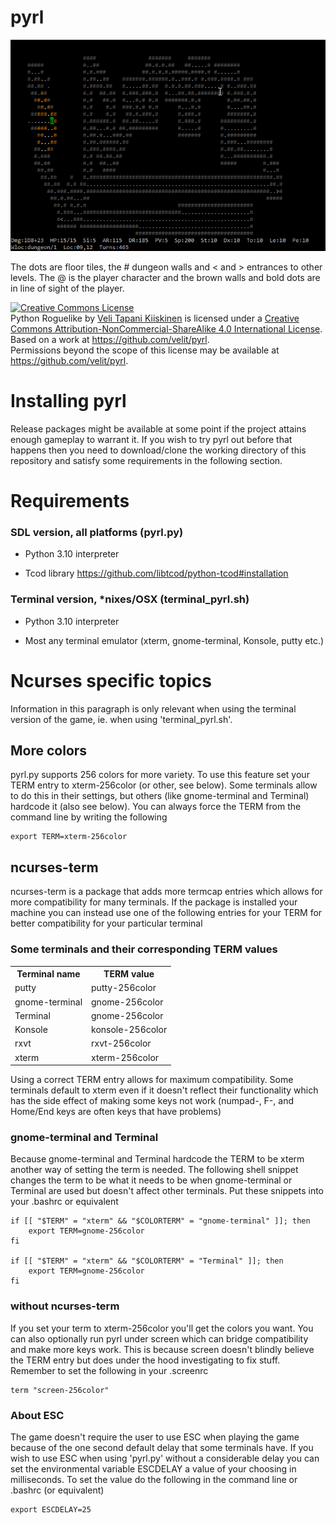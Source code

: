 pyrl
====

![Image](resources/screenshot.png?raw=true)

The dots are floor tiles, the # dungeon walls and < and > entrances to other
levels. The @ is the player character and the brown walls and bold dots are in
line of sight of the player.

<a rel="license" href="http://creativecommons.org/licenses/by-nc-sa/4.0/"><img alt="Creative Commons License" style="border-width:0" src="https://i.creativecommons.org/l/by-nc-sa/4.0/88x31.png" /></a>
<br /><span xmlns:dct="http://purl.org/dc/terms/" property="dct:title">Python Roguelike</span> by <a xmlns:cc="http://creativecommons.org/ns#" href="https://github.com/velit" property="cc:attributionName" rel="cc:attributionURL">Veli Tapani Kiiskinen</a> is licensed under a <a rel="license" href="http://creativecommons.org/licenses/by-nc-sa/4.0/">Creative Commons Attribution-NonCommercial-ShareAlike 4.0 International License</a>.
<br />Based on a work at <a xmlns:dct="http://purl.org/dc/terms/" href="https://github.com/velit/pyrl" rel="dct:source">https://github.com/velit/pyrl</a>.
<br />Permissions beyond the scope of this license may be available at <a xmlns:cc="http://creativecommons.org/ns#" href="https://github.com/velit/pyrl" rel="cc:morePermissions">https://github.com/velit/pyrl</a>.

Installing pyrl
===============

Release packages might be available at some point if the project attains enough
gameplay to warrant it. If you wish to try pyrl out before that happens then
you need to download/clone the working directory of this repository and satisfy
some requirements in the following section.

Requirements
============

### SDL version, all platforms (pyrl.py)

* Python 3.10 interpreter

* Tcod library https://github.com/libtcod/python-tcod#installation

### Terminal version, \*nixes/OSX (terminal_pyrl.sh)

* Python 3.10 interpreter

* Most any terminal emulator (xterm, gnome-terminal, Konsole, putty etc.)

Ncurses specific topics
=======================

Information in this paragraph is only relevant when using the terminal version
of the game, ie. when using 'terminal_pyrl.sh'.

More colors
-----------

pyrl.py supports 256 colors for more variety. To use this feature set your TERM
entry to xterm-256color (or other, see below). Some terminals allow to do this
in their settings, but others (like gnome-terminal and Terminal) hardcode it
(also see below). You can always force the TERM from the command line by writing
the following

    export TERM=xterm-256color

ncurses-term
------------

ncurses-term is a package that adds more termcap entries which allows for more
compatibility for many terminals. If the package is installed your machine you
can instead use one of the following entries for your TERM for better
compatibility for your particular terminal

### Some terminals and their corresponding TERM values

<table>
    <tr>
        <th>Terminal name</th>
        <th>TERM value</th>
    </tr>
    <tr>
        <td>putty</td>
        <td>putty-256color</td>
    </tr>
    <tr>
        <td>gnome-terminal</td>
        <td>gnome-256color</td>
    </tr>
    <tr>
        <td>Terminal</td>
        <td>gnome-256color</td>
    </tr>
    <tr>
        <td>Konsole</td>
        <td>konsole-256color</td>
    </tr>
    <tr>
        <td>rxvt</td>
        <td>rxvt-256color</td>
    </tr>
    <tr>
        <td>xterm</td>
        <td>xterm-256color</td>
    </tr>
</table>

Using a correct TERM entry allows for maximum compatibility. Some terminals
default to xterm even if it doesn't reflect their functionality which has the
side effect of making some keys not work (numpad-, F-, and Home/End keys are
often keys that have problems)

### gnome-terminal and Terminal

Because gnome-terminal and Terminal hardcode the TERM to be xterm another way of
setting the term is needed. The following shell snippet changes the term to be
what it needs to be when gnome-terminal or Terminal are used but doesn't affect
other terminals. Put these snippets into your .bashrc or equivalent

    if [[ "$TERM" = "xterm" && "$COLORTERM" = "gnome-terminal" ]]; then
        export TERM=gnome-256color
    fi

    if [[ "$TERM" = "xterm" && "$COLORTERM" = "Terminal" ]]; then
        export TERM=gnome-256color
    fi

### without ncurses-term

If you set your term to xterm-256color you'll get the colors you want. You can
also optionally run pyrl under screen which can bridge compatibility and make
more keys work. This is because screen doesn't blindly believe the TERM entry
but does under the hood investigating to fix stuff.  Remember to set the
following in your .screenrc

    term "screen-256color"


### About ESC

The game doesn't require the user to use ESC when playing the game because of
the one second default delay that some terminals have. If you wish to use ESC
when using 'pyrl.py' without a considerable delay you can set the environmental
variable ESCDELAY a value of your choosing in milliseconds. To set the value do
the following in the command line or .bashrc (or equivalent)

    export ESCDELAY=25
